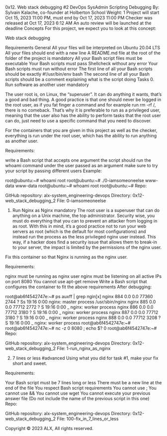 0x12. Web stack debugging #2
DevOps
SysAdmin
Scripting
Debugging
 By: Sylvain Kalache, co-founder at Holberton School
 Weight: 1
 Project will start Oct 15, 2023 11:00 PM, must end by Oct 17, 2023 11:00 PM
 Checker was released at Oct 17, 2023 6:12 AM
 An auto review will be launched at the deadline
Concepts
For this project, we expect you to look at this concept:

Web stack debugging


Requirements
General
All your files will be interpreted on Ubuntu 20.04 LTS
All your files should end with a new line
A README.md file at the root of the folder of the project is mandatory
All your Bash script files must be executable
Your Bash scripts must pass Shellcheck without any error
Your Bash scripts must run without error
The first line of all your Bash scripts should be exactly #!/usr/bin/env bash
The second line of all your Bash scripts should be a comment explaining what is the script doing
Tasks
0. Run software as another user
mandatory


The user root is, on Linux, the “superuser”. It can do anything it wants, that’s a good and bad thing. A good practice is that one should never be logged in the root user, as if you fat finger a command and for example run rm -rf /, there is no comeback. That’s why it is preferable to run as a privileged user, meaning that the user also has the ability to perform tasks that the root user can do, just need to use a specific command that you need to discover.

For the containers that you are given in this project as well as the checker, everything is run under the root user, which has the ability to run anything as another user.

Requirements:

write a Bash script that accepts one argument
the script should run the whoami command under the user passed as an argument
make sure to try your script by passing different users
Example:

root@ubuntu:~# whoami
root
root@ubuntu:~# ./0-iamsomeoneelse www-data
www-data
root@ubuntu:~# whoami
root
root@ubuntu:~#
Repo:

GitHub repository: alx-system_engineering-devops
Directory: 0x12-web_stack_debugging_2
File: 0-iamsomeoneelse
   
1. Run Nginx as Nginx
mandatory
The root user is a superuser that can do anything on a Unix machine, the top administrator. Security wise, you must do everything that you can to prevent an attacker from logging in as root. With this in mind, it’s a good practice not to run your web servers as root (which is the default for most configurations) and instead run the process as the less privileged nginx user instead. This way, if a hacker does find a security issue that allows them to break-in to your server, the impact is limited by the permissions of the nginx user.

Fix this container so that Nginx is running as the nginx user.

Requirements:

nginx must be running as nginx user
nginx must be listening on all active IPs on port 8080
You cannot use apt-get remove
Write a Bash script that configures the container to fit the above requirements
After debugging:

root@ab6f4542747e:~# ps auxff | grep ngin[x]
nginx      884  0.0  0.0  77360  2744 ?        Ss   19:16   0:00 nginx: master process /usr/sbin/nginx
nginx      885  0.0  0.0  77712  2772 ?        S    19:16   0:00  \_ nginx: worker process
nginx      886  0.0  0.0  77712  3180 ?        S    19:16   0:00  \_ nginx: worker process
nginx      887  0.0  0.0  77712  3180 ?        S    19:16   0:00  \_ nginx: worker process
nginx      888  0.0  0.0  77712  3208 ?        S    19:16   0:00  \_ nginx: worker process
root@ab6f4542747e:~#
root@ab6f4542747e:~# nc -z 0 8080 ; echo $?
0
root@ab6f4542747e:~#
Repo:

GitHub repository: alx-system_engineering-devops
Directory: 0x12-web_stack_debugging_2
File: 1-run_nginx_as_nginx
   
2. 7 lines or less
#advanced
Using what you did for task #1, make your fix short and sweet.

Requirements:

Your Bash script must be 7 lines long or less
There must be a new line at the end of the file
You respect Bash script requirements
You cannot use ;
You cannot use &&
You cannot use wget
You cannot execute your previous answer file (Do not include the name of the previous script in this one)
Repo:

GitHub repository: alx-system_engineering-devops
Directory: 0x12-web_stack_debugging_2
File: 100-fix_in_7_lines_or_less
   
Copyright © 2023 ALX, All rights reserved.
